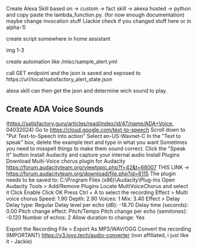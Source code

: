 Create Alexa Skill based on -> custom -> fact skill -> akexa hosted -> python and copy paste the lambda_function.py. (for now enough documentation)
maybe change  invocation stuff (Jackie check if you changed stuff here or in alpha-1)


create script somewhere in home assistant 

img 1-3 

create automation like  /misc/sample_alert.yml

call GET endpoint and the json is saved and exposed to https://url/local/satisfactory_alert_state.json

alexa skill can then get the json and determine wich sound to play.


## Create ADA Voice Sounds
(https://satisfactory.guru/articles/read/index/id/47/name/ADA+Voice, 04032024)
Go to https://cloud.google.com/text-to-speech
Scroll down to "Put Text-to-Speech into action"
Select en-US-Wavnet-C
In the "Text to speak" box, delete the example text and type in what you want
Sometimes you need to misspell things to make them sound correct.
Click the "Speak It" button
Install Audacity and capture your internal audio
Install Plugins
Download Multi-Voice chorus plugin for Audacity
https://forum.audacityteam.org/viewtopic.php?f=42&t=68007
THIS LINK -> https://forum.audacityteam.org/download/file.php?id=6115
The plugin needs to be saved to:
C:\Program Files (x86)\Audacity\Plug-Ins
Open Audacity
Tools > Add/Remove Plugins
Locate MultiVoiceChorus and select it
Click Enable
Click OK
Press Ctrl + A to select the recording
Effect > Multi voice chorus
Speed: 1.90
Depth: 2.90
Voices: 1
Mix: 3.40
Effect > Delay
Delay type: Regular
Delay level per echo (dB): -18.70
Delay time (seconds): 0.00
Pitch change effect: Pitch/Tempo
Pitch change per echo (semitones): -0.120
Number of echos: 2
Allow duration to change: Yes
 

Export the Recording
File > Export As MP3/WAV/OGG
Convert the recording (IMPORTANT)
https://v3.jovo.tech/audio-converter (non affiliated, i just like it - Jackie)